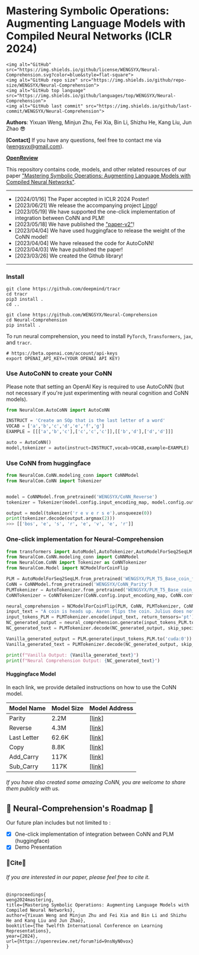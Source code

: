 # Mastering Symbolic Operations: Augmenting Language Models with Compiled Neural Networks (ICLR 2024)

<p align="center">

    <img alt="GitHub" src="https://img.shields.io/github/license/WENGSYX/Neural-Comprehension.svg?color=blue&style=flat-square">
    <img alt="GitHub repo size" src="https://img.shields.io/github/repo-size/WENGSYX/Neural-Comprehension">
    <img alt="GitHub top language" src="https://img.shields.io/github/languages/top/WENGSYX/Neural-Comprehension">
    <img alt="GitHub last commit" src="https://img.shields.io/github/last-commit/WENGSYX/Neural-Comprehension">
</p>


**Authors**: Yixuan Weng, Minjun Zhu, Fei Xia, Bin Li, Shizhu He, Kang Liu, Jun Zhao 😎

**[Contact]** If you have any questions, feel free to contact me via (wengsyx@gmail.com).

**[OpenReview](https://openreview.net/forum?id=9nsNyN0vox)** 

This repository contains code, models, and other related resources of our paper ["Mastering Symbolic Operations: Augmenting Language Models with Compiled Neural Networks"](https://arxiv.org/abs/2304.01665).


****
* [2024/01/16] The Paper accepted in ICLR 2024 Poster!
* [2023/06/21] We release the accompanying project [Lingo](https://github.com/WENGSYX/Lingo)!
* [2023/05/19] We have supported the one-click implementation of integration between CoNN and PLM!
* [2023/05/18] We have published the ["paper-v2"](https://arxiv.org/abs/2304.01665v2)!
* [2023/04/04] We have used huggingface to release the weight of the CoNN model!
* [2023/04/04] We have released the code for AutoCoNN!
* [2023/04/03] We have published the paper!
* [2023/03/26] We created the Github library!

****



### Install 

```
git clone https://github.com/deepmind/tracr
cd tracr
pip3 install .
cd ..

git clone https://github.com/WENGSYX/Neural-Comprehension
cd Neural-Comprehension
pip install .
```

To run neural comprehension, you need to install `PyTorch`, `Transformers`, `jax`, and `tracr`.
```
# https://beta.openai.com/account/api-keys
export OPENAI_API_KEY=(YOUR OPENAI API KEY)
```

### Use AutoCoNN to create your CoNN

Please note that setting an OpenAI Key is required to use AutoCoNN (but not necessary if you're just experimenting with neural cognition and CoNN models).

```python
from NeuralCom.AutoCoNN import AutoCoNN

INSTRUCT = 'Create an SOp that is the last letter of a word'
VOCAB = ['a','b','c','d','e','f','g']
EXAMPLE = [[['a','b','c'],['c','c','c']],[['b','d'],['d','d']]]

auto = AutoCoNN()
model,tokenizer = auto(instruct=INSTRUCT,vocab=VOCAB,example=EXAMPLE)
```







### Use CoNN from huggingface

```python
from NeuralCom.CoNN.modeling_conn import CoNNModel
from NeuralCom.CoNN import Tokenizer


model = CoNNModel.from_pretrained('WENGSYX/CoNN_Reverse')
tokenizer = Tokenizer(model.config.input_encoding_map, model.config.output_encoding_map,model.config.max_position_embeddings)

output = model(tokenizer('r e v e r s e').unsqueeze(0))
print(tokenizer.decode(output.argmax(2)))
>>> [['bos', 'e', 's', 'r', 'e', 'v', 'e', 'r']]
```


### One-click implementation for Neural-Comprehension

```python
from transformers import AutoModel,AutoTokenizer,AutoModelForSeq2SeqLM
from NeuralCom.CoNN.modeling_conn import CoNNModel
from NeuralCom.CoNN import Tokenizer as CoNNTokenizer
from NeuralCom.Model import NCModelForCoinFlip

PLM = AutoModelForSeq2SeqLM.from_pretrained('WENGSYX/PLM_T5_Base_coin_flip')
CoNN = CoNNModel.from_pretrained('WENGSYX/CoNN_Parity')
PLMTokenizer = AutoTokenizer.from_pretrained('WENGSYX/PLM_T5_Base_coin_flip')
CoNNTokenizer = CoNNTokenizer(CoNN.config.input_encoding_map, CoNN.config.output_encoding_map,CoNN.config.max_position_embeddings)

neural_comprehension = NCModelForCoinFlip(PLM, CoNN, PLMTokenizer, CoNNTokenizer).to('cuda:0')
input_text = "A coin is heads up. Aaron flips the coin. Julius does not flip the coin. Yixuan Weng flip the coin. Minjun Zhu does not flip the coin. Is the coin still heads up?"
input_tokens_PLM = PLMTokenizer.encode(input_text, return_tensors='pt')
NC_generated_output = neural_comprehension.generate(input_tokens_PLM.to('cuda:0'))
NC_generated_text = PLMTokenizer.decode(NC_generated_output, skip_special_tokens=True)

Vanilla_generated_output = PLM.generate(input_tokens_PLM.to('cuda:0'))
Vanilla_generated_text = PLMTokenizer.decode(NC_generated_output, skip_special_tokens=True)

print(f"Vanilla Output: {Vanilla_generated_text}")
print(f"Neural Comprehension Output: {NC_generated_text}")
```


#### Huggingface Model

In each link, we provide detailed instructions on how to use the CoNN model.

| Model Name  | Model Size | Model Address                                             |
| ----------- | ---------- | --------------------------------------------------------- |
| Parity      | 2.2M       | [[link]](https://huggingface.co/WENGSYX/CoNN_Parity)      |
| Reverse     | 4.3M       | [[link]](https://huggingface.co/WENGSYX/CoNN_Reverse)     |
| Last Letter | 62.6K      | [[link]](https://huggingface.co/WENGSYX/CoNN_Last_Letter) |
| Copy        | 8.8K       | [[link]](https://huggingface.co/WENGSYX/CoNN_Copy)        |
| Add_Carry   | 117K       | [[link]](https://huggingface.co/WENGSYX/CoNN_Add_Carry)   |
| Sub_Carry   | 117K       | [[link]](https://huggingface.co/WENGSYX/CoNN_Sub_Carry)   |

###### If you have also created some amazing CoNN, you are welcome to share them publicly with us.


## 🌱 Neural-Comprehension's Roadmap 🌱


Our future plan includes but not limited to :
- [x] One-click implementation of integration between CoNN and PLM (huggingface)
- [x] Demo Presentation

### 🙏Cite🙏


###### If you are interested in our paper, please feel free to cite it.
```
@inproceedings{
weng2024mastering,
title={Mastering Symbolic Operations: Augmenting Language Models with Compiled Neural Networks},
author={Yixuan Weng and Minjun Zhu and Fei Xia and Bin Li and Shizhu He and Kang Liu and Jun Zhao},
booktitle={The Twelfth International Conference on Learning Representations},
year={2024},
url={https://openreview.net/forum?id=9nsNyN0vox}
}
```
